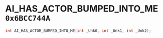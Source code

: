# AI_HAS_ACTOR_BUMPED_INTO_ME `0x6BCC744A`

```cpp
int AI_HAS_ACTOR_BUMPED_INTO_ME(int _Unk0, int _Unk1, int _Unk2);
```